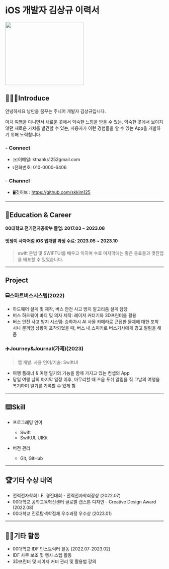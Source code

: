 # iOS 개발자 김상규 이력서

<img src="https://s3.amazonaws.com/pix.iemoji.com/images/emoji/apple/ios-12/256/man-technologist-light-skin-tone.png" width="250" height="200" />

## 🧑🏻‍💻Introduce
안녕하세요 낭만을 꿈꾸는 주니어 개발자 김상규입니다.

마치 여행을 다니면서 새로운 곳에서 익숙한 느낌을 받을 수 있는, 익숙한 곳에서 보이지 않던 새로운 가치를 발견할 수 있는, 사용자가 이런 경험들을 할 수 있는 App을 개발하기 위해 노력합니다.

### - Connect
- ✉️이메일: kthanks1252gmail.com
- 📞전화번호: 010-0000-6406

### - Channel

- 🖥️깃허브 : https://github.com/skkim125

***

## 💼Education & Career

#### 00대학교 전기전자공학부 졸업: 2017.03 ~ 2023.08

#### 멋쟁이 사자처럼 iOS 앱개발 과정 수료: 2023.05 ~ 2023.10

>swift 문법 및 SWIFTUI를 배우고 익히며 수료 마지막에는 좋은 동료들과 멋진앱을 배포할 수 있었습니다.

___

## Project

### 🚍스마트버스시스템(2022)
  - 하드웨어 설계 및 제작, 버스 안전 사고 방지 알고리즘 설계 담당
   - 버스 하드웨어 바디 및 의자 제작: 레이저 커터기와 3D프린터를 활용
   - 버스 안전 사고 방지 시스템: 승하차시 AI 사물 카메라로 근접한 물체에 대한 포착 시나 문끼임 상황이 포착되었을 때, 버스 내 스피커로 버스기사에게 경고 알림을 해줌


### ✈️Journey&Journal(가제)(2023)
> 앱 개발. 사용 언어/기술: SwiftUI
  - 여행 플래너 & 여행 일기의 기능을 함께 가지고 있는 컨셉의 App
   - 당일 여행 날의 마지막 일정 이후, 마무리할 때 즈음 푸쉬 알림을 줘 그날의 여행을 복기하며 일기를 기록할 수 있게 함

***

## ⌨️Skill

- 프로그래밍 언어
  - Swift
  - SwiftUI, UIKit
    
- 버전 관리
  - Git, GitHub
    
___

## 🏆기타 수상 내역


- 전력전자학회 I.E. 경진대회 - 전력전자학회장상 (2022.07)
- 00대학교 공학교육혁신센터 글로벌 캡스톤 디자인 - Creative Design Award (2022.08)
- 00대학교 진로탐색학점제 우수과정 우수상 (2023.01)

___

## 🏃🏻기타 활동


- 00대학교 IDF 인스트럭터 활동 (2022.07-2023.02)
 - IDF 사무 보조 및 행사 스텝 활동
 - 3D프린터 및 레이저 커터 관리 및 활용법 강의
